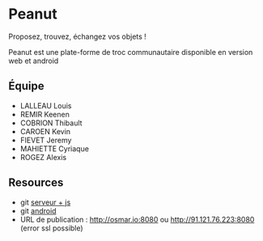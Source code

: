 # Peanut

Proposez, trouvez, échangez vos objets !

Peanut est une plate-forme de troc communautaire disponible en version web et android


## Équipe

* LALLEAU Louis
* REMIR Keenen
* COBRION Thibault
* CAROEN Kevin
* FIEVET Jeremy
* MAHIETTE Cyriaque
* ROGEZ Alexis

## Resources

* git [serveur + js](https://github.com/L0u15/agile2017)
* git [android](https://github.com/jeremy59710/appyTroc)
* URL de publication : http://osmar.io:8080 ou http://91.121.76.223:8080 (error ssl possible)
